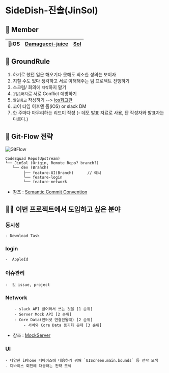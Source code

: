 # SideDish-진솔(JinSol)

## 🐳 Member

| 🍎iOS | [Damagucci-juice](https://github.com/Damagucci-Juice) | [Sol](https://github.com/Hansolkkim) |
| ---- | ----------------------------------------------------- | ------------------------------------ |



## 🎃 GroundRule

1. 하기로 했던 일은 해오기다 못해도 최소한 성의는 보이자
2. 지칠 수도 있다 생각하고 서로 이해해주는 팀 프로젝트 진행하기
3. 스크럼/ 회의에 `지각`하지 말기
4. `1일1머지`로 서로 Conflict 예방하기
5. `일일회고` 작성하기 -->  [ios회고판](https://docs.google.com/spreadsheets/d/1Vs06jNSBcz5s-Rhb29VR825VpOBJWcloxQF3MLnZ6_8/edit#gid=1299106843)
6. 코어 타임 이후엔 줌(iOS) or slack DM
7. 한 주마다 마무리하는 리드미 작성 (- 데모 발표 자료로 사용, 단 작성자와 발표자는 다르다.)


## 🧶 Git-Flow 전략

![GitFlow](https://user-images.githubusercontent.com/50472122/163747266-12451ab4-7827-4138-80b6-b6d114de2de8.png)

```
CodeSquad Repo(Upstream)
└── JinSol (Origin, Remote Repo? branch?)
   └── dev (Branch)
        ├── feature-UI(Branch)		// 예시
        └── feature-login
        └── feature-network
```

- 참조 : [Semantic Commit Convention](https://gist.github.com/joshbuchea/6f47e86d2510bce28f8e7f42ae84c716)


## 🙋‍♂️ 이번 프로젝트에서 도입하고 싶은 분야

###  동시성 
	- Download Task
### login 
	-  AppleId
### 이슈관리 
	-  깃 issue, project
	
### Network
```
	- slack API 끌어와서 쓰는 것을 [1 순위]
	- Server Mock API [2 순위]
	- Core Data(인터넷 연결안될때) [2 순위]
		- 서버와 Core Data 동기화 문제 [3 순위]
```
* 참조 : [MockServer](https://medium.com/@jamesjunsungkim/how-to-create-a-network-mockup-in-swift-cab5b73da4e1) 

### UI
	- 다양한 iPhone 디바이스에 대응하기 위해 `UIScreen.main.bounds` 등 전략 모색
	- 디바이스 회전에 대응하는 전략 모색


